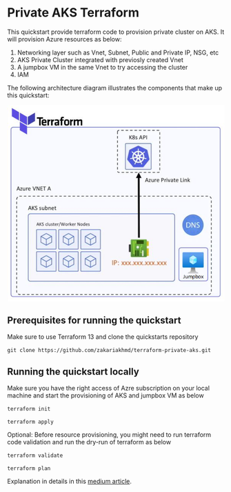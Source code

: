 # Private AKS Terraform
This quickstart provide terraform code to provision private cluster on AKS. It will provision Azure resources as below:
1. Networking layer such as Vnet, Subnet, Public and Private IP, NSG, etc
2. AKS Private Cluster integrated with previosly created Vnet
3. A jumpbox VM in the same Vnet to try accessing the cluster
4. IAM

The following architecture diagram illustrates the components that make up this quickstart: 

![Architecture Diagram](./img/aks-diagram.JPG)

## Prerequisites for running the quickstart
Make sure to use Terraform 13 and clone the quickstarts repository
   ```
   git clone https://github.com/zakariakhmd/terraform-private-aks.git
   ```

## Running the quickstart locally

Make sure you have the right access of Azre subscription on your local machine and start the provisioning of AKS and jumpbox VM as below
   ```
   terraform init
   ```
   ```
   terraform apply
   ```

Optional: Before resource provisioning, you might need to run terraform code validation and run the dry-run of terraform as below
   ```
   terraform validate
   ```
   ```
   terraform plan
   ```

Explanation in details in this [medium article](https://medium.com/@paveltuzov/create-a-fully-private-aks-infrastructure-with-terraform-e92358f0bf65?source=friends_link&sk=124faab1bb557c25c0ed536ae09af0a3).